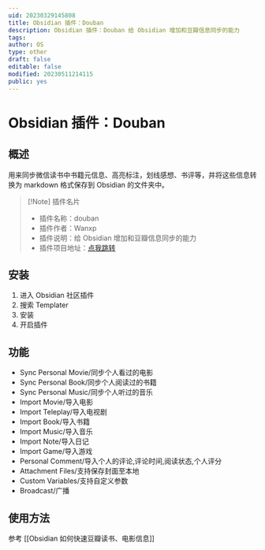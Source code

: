 ```yaml
---
uid: 20230329145808
title: Obsidian 插件：Douban
description: Obsidian 插件：Douban 给 Obsidian 增加和豆瓣信息同步的能力
tags: 
author: OS
type: other
draft: false
editable: false
modified: 20230511214115
public: yes
---
```


# Obsidian 插件：Douban

## 概述

用来同步微信读书中书籍元信息、高亮标注，划线感想、书评等，并将这些信息转换为 markdown 格式保存到 Obsidian 的文件夹中。

> [!Note] 插件名片
> - 插件名称：douban
> - 插件作者：Wanxp
> - 插件说明：给 Obsidian 增加和豆瓣信息同步的能力
> - 插件项目地址：[点我跳转](https://github.com/Wanxp/obsidian-douban)

## 安装

1. 进入 Obsidian 社区插件
2. 搜索 Templater
3. 安装
4. 开启插件

## 功能

- Sync Personal Movie/同步个人看过的电影
- Sync Personal Book/同步个人阅读过的书籍
- Sync Personal Music/同步个人听过的音乐
- Import Movie/导入电影
- Import Teleplay/导入电视剧
- Import Book/导入书籍
- Import Music/导入音乐
- Import Note/导入日记
- Import Game/导入游戏
- Personal Comment/导入个人的评论,评论时间,阅读状态,个人评分
- Attachment Files/支持保存封面至本地
- Custom Variables/支持自定义参数
- Broadcast/广播

## 使用方法

参考 [[Obsidian 如何快速豆瓣读书、电影信息]]
